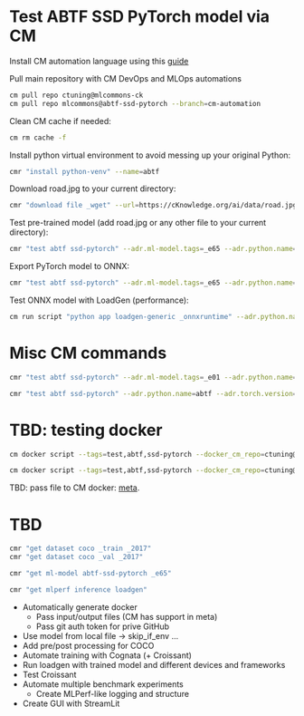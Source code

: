 # Test ABTF SSD PyTorch model via CM

Install CM automation language using this [guide](https://github.com/mlcommons/ck/blob/master/docs/installation.md)

Pull main repository with CM DevOps and MLOps automations

```bash
cm pull repo ctuning@mlcommons-ck
cm pull repo mlcommons@abtf-ssd-pytorch --branch=cm-automation
```

Clean CM cache if needed:

```bash
cm rm cache -f
```

Install python virtual environment to avoid messing up your original Python:

```bash
cmr "install python-venv" --name=abtf
```

Download road.jpg to your current directory:
```bash
cmr "download file _wget" --url=https://cKnowledge.org/ai/data/road.jpg --verify=no --md5sum=470ba3b9a2f9ae21ed7a03e2680108a5
```

Test pre-trained model (add road.jpg or any other file to your current directory):
```bash
cmr "test abtf ssd-pytorch" --adr.ml-model.tags=_e65 --adr.python.name=abtf --input=road.jpg --output=road_ssd.jpg
```

Export PyTorch model to ONNX:
```bash
cmr "test abtf ssd-pytorch" --adr.ml-model.tags=_e65 --adr.python.name=abtf --input=road.jpg --output=road_ssd.jpg --export_model=abtf.onnx
```

Test ONNX model with LoadGen (performance):
```bash
cm run script "python app loadgen-generic _onnxruntime" --adr.python.name=abtf --modelpath=abtf.onnx --samples=10
```

# Misc CM commands


```bash
cmr "test abtf ssd-pytorch" --adr.ml-model.tags=_e01 --adr.python.name=abtf --input=road.jpg --output=road_ssd.jpg
```

```bash
cmr "test abtf ssd-pytorch" --adr.python.name=abtf --adr.torch.version=1.13.1 --adr.torchvision.version=0.14.1 --input=road.jpg --output=road_ssd.jpg
```

# TBD: testing docker

```bash
cm docker script --tags=test,abtf,ssd-pytorch --docker_cm_repo=ctuning@mlcommons-ck --env.CM_GH_TOKEN={TOKEN} --input=road.jpg --output=road_ssd.jpg
```

```bash
cm docker script --tags=test,abtf,ssd-pytorch --docker_cm_repo=ctuning@mlcommons-ck --docker_os=ubuntu --docker_os_version=23.04 --input=road.jpg --output=road_ssd.jpg 
```

TBD: pass file to CM docker: [meta](https://github.com/mlcommons/ck/blob/master/cm-mlops/script/build-mlperf-inference-server-nvidia/_cm.yaml#L197).



# TBD

```bash
cmr "get dataset coco _train _2017"
cmr "get dataset coco _val _2017"

cmr "get ml-model abtf-ssd-pytorch _e65"

cmr "get mlperf inference loadgen"
```

* Automatically generate docker
  * Pass input/output files (CM has support in meta)
  * Pass git auth token for prive GitHub
* Use model from local file -> skip_if_env ...
* Add pre/post processing for COCO
* Automate training with Cognata (+ Croissant)
* Run loadgen with trained model and different devices and frameworks
* Test Croissant
* Automate multiple benchmark experiments
  * Create MLPerf-like logging and structure
* Create GUI with StreamLit
